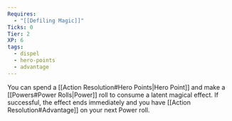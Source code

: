 ```yaml
---
Requires:
  - "[[Defiling Magic]]"
Ticks: 0
Tier: 2
XP: 6
tags:
  - dispel
  - hero-points
  - advantage
---
```

You can spend a [[Action Resolution#Hero Points|Hero Point]] and make a [[Powers#Power Rolls|Power]] roll to consume a latent magical effect. If successful, the effect ends immediately and you have [[Action Resolution#Advantage]] on your next Power roll.